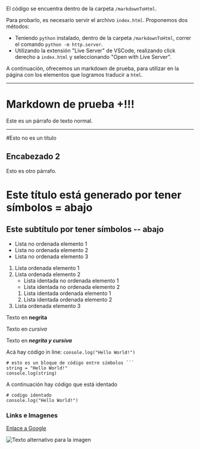 El código se encuentra dentro de la carpeta `/markdownToHtml`.

Para probarlo, es necesario servir el archivo `index.html`. Proponemos dos métodos:
- Teniendo `python` instalado, dentro de la carpeta `/markdownToHtml`, correr el comando `python -m http.server`.
- Utilizando la extensión "Live Server" de VSCode, realizando click derecho a `index.html` y seleccionando "Open with Live Server".

A continuación, ofrecemos un markdown de prueba, para utilizar en la página con los elementos que logramos traducir a `html`.

---

# Markdown de prueba \+!!!

Este es un párrafo de texto normal.

---

\#Esto no es un título

## Encabezado 2

Esto es otro párrafo.

Este título está generado por tener símbolos = abajo
==

Este subtítulo por tener símbolos -- abajo
------------------------------------------

- Lista no ordenada elemento 1
- Lista no ordenada elemento 2
- Lista no ordenada elemento 3

1. Lista ordenada elemento 1
1. Lista ordenada elemento 2
    - Lista identada no ordenada elemento 1
    - Lista identada no ordenada elemento 2
    1. Lista identada ordenada elemento 1
    3. Lista identada ordenada elemento 2
1. Lista ordenada elemento 3

Texto en **negrita**

Texto en *cursiva*

Texto en ***negrita y cursiva***


Acá hay código in line: `console.log("Hello World!")`

```
# esto es un bloque de código entre símbolos ```
string = "Hello World!"
console.log(string)
```
A continuación hay código que está identado

    # codigo identado
    console.log("Hello World!")

### Links e Imagenes

[Enlace a Google](https://www.google.com)

![Texto alternativo para la imagen](image.webp)
